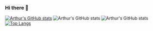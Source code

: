### Hi there 👋

<!--
**arthurgomes1k/arthurgomes1k** is a ✨ _special_ ✨ repository because its `README.md` (this file) appears on your GitHub profile.

Here are some ideas to get you started:

- 🔭 I’m currently working on ...
- 🌱 I’m currently learning ...
- 👯 I’m looking to collaborate on ...
- 🤔 I’m looking for help with ...
- 💬 Ask me about ...
- 📫 How to reach me: ...
- 😄 Pronouns: ...
- ⚡ Fun fact: ...
-->
[![Arthur's GitHub stats](https://github-readme-stats.vercel.app/api?username=arthurgomes1k)](https://github.com/arthurgomes1k)
![Arthur's GitHub stats](https://github-readme-stats.vercel.app/api?username=arthurgomes1k&count_private=true)
![Arthur's GitHub stats](https://github-readme-stats.vercel.app/api?username=arthurgomes1k&show_icons=true)
[![Top Langs](https://github-readme-stats.vercel.app/api/top-langs/?username=arthurgomes1k&layout=compact)](https://github.com/arthurgomes1k)
